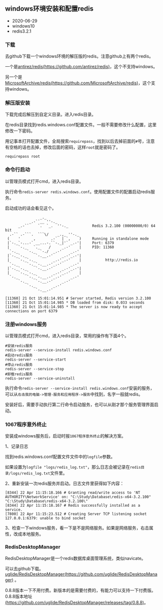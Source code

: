 ## windows环境安装和配置redis

- 2020-06-29
- windows10
- redis3.2.1

### 下载

去github下载一个windows环境的解压版的redis。注意github上有两个redis。

一个是[antirez/redis(https://github.com/antirez/redis)](https://github.com/antirez/redis)，这个不支持windows。

另一个是[MicrosoftArchive/redis(https://github.com/MicrosoftArchive/redis)](https://github.com/MicrosoftArchive/redis)，这个支持windows。

### 解压版安装

下载完成后解压到自定义目录。进入redis目录。

在redis目录找到redis.windows.conf配置文件。一般不需要修改什么配置，这里修改一下密码。

用记事本打开配置文件，全局搜索`requirepass`，找到以后去掉前面的`#`号，注意有空格的话也去掉，修改后面的密码，这样`root`就是密码了。

```
requirepass root
```

### 命令行启动

以管理员模式打开cmd，进入redis目录。

执行命令`redis-server redis.windows.conf`。使用配置文件的配置启动redis服务。

启动成功的话会看见这个。

```
                _._
           _.-``__ ''-._
      _.-``    `.  `_.  ''-._           Redis 3.2.100 (00000000/0) 64 bit
  .-`` .-```.  ```\/    _.,_ ''-._
 (    '      ,       .-`  | `,    )     Running in standalone mode
 |`-._`-...-` __...-.``-._|'` _.-'|     Port: 6379
 |    `-._   `._    /     _.-'    |     PID: 11360
  `-._    `-._  `-./  _.-'    _.-'
 |`-._`-._    `-.__.-'    _.-'_.-'|
 |    `-._`-._        _.-'_.-'    |           http://redis.io
  `-._    `-._`-.__.-'_.-'    _.-'
 |`-._`-._    `-.__.-'    _.-'_.-'|
 |    `-._`-._        _.-'_.-'    |
  `-._    `-._`-.__.-'_.-'    _.-'
      `-._    `-.__.-'    _.-'
          `-._        _.-'
              `-.__.-'

[11360] 21 Oct 15:01:14.951 # Server started, Redis version 3.2.100
[11360] 21 Oct 15:01:14.985 * DB loaded from disk: 0.033 seconds
[11360] 21 Oct 15:01:14.985 * The server is now ready to accept connections on port 6379
```

### 注册windows服务

以管理员模式打开cmd，进入redis目录，常用的操作有下面4个。

```shell
#安装redis服务
redis-server --service-install redis.windows.conf
#启动redis服务
redis-server --service-start
#停止redis服务
redis-server --service-stop
#卸载redis服务
redis-server --service-uninstall
```

执行命令`redis-server --service-install redis.windows.conf`安装的服务，可以从`右击我的电脑->管理-服务和应用程序->服务`中找到，名字一般就redis。

安装好后，需要手动执行第二行命令启动服务，也可以从刚才那个服务管理界面启动。

### 1067程序意外终止

安装成windows服务后，启动时报`1067程序意外终止`的解决方案。

1、记录日志

找到redis.windows.conf配置文件文件中的`logfile`参数。

如果设置为`logfile "logs/redis_log.txt"`，那么日志会被记录在`redis目录/logs/redis_log.txt`文件里。

2、重新安装一次redis服务并启动。日志文件里获得如下内容：

```
[8344] 22 Apr 11:15:18.166 # Granting read/write access to 'NT AUTHORITY\NetworkService' on: "C:\Study\Database\redis-x64-3.2.100" "C:\Study\Database\redis-x64-3.2.100\" 
[8344] 22 Apr 11:15:18.167 # Redis successfully installed as a service.
[7800] 22 Apr 11:15:23.512 # Creating Server TCP listening socket 127.0.0.1:6379: unable to bind socket
```

3、检查一下windows服务，看一下是不是网络服务。如果是网络服务，右击属性，改成本地服务。

### RedisDesktopManager

RedisDesktopManager是一个redis数据库桌面管理系统，类似navicate。

可以去github下载。[uglide/RedisDesktopManager(https://github.com/uglide/RedisDesktopManager)](https://github.com/uglide/RedisDesktopManager) 。

0.8.8版本一下不用付费。新版本的是需要付费的，有能力可以支持一下付费版。0.8.8版本地址[(https://github.com/uglide/RedisDesktopManager/releases/tag/0.8.8)](https://github.com/uglide/RedisDesktopManager/releases/tag/0.8.8)。
